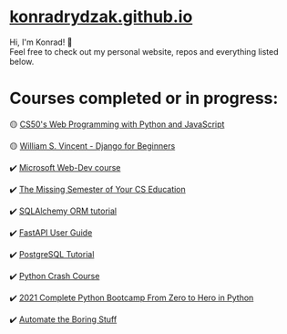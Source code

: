 # [konradrydzak.github.io](https://konradrydzak.github.io/)

Hi, I'm Konrad! 👋  
Feel free to check out my personal website, repos and everything listed below. 

# Courses completed or in progress:

️🟡️ [CS50's Web Programming with Python and JavaScript](https://pll.harvard.edu/course/cs50s-web-programming-python-and-javascript)

️🟡️ [William S. Vincent - Django for Beginners](https://djangoforbeginners.com/)

️✔️ [Microsoft Web-Dev course](https://github.com/microsoft/Web-Dev-For-Beginners)

✔️ [The Missing Semester of Your CS Education](https://missing.csail.mit.edu/)

✔️ [SQLAlchemy ORM tutorial](https://docs.sqlalchemy.org/en/14/orm/tutorial.html)

✔️ [FastAPI User Guide](https://fastapi.tiangolo.com/tutorial/)

✔️ [PostgreSQL Tutorial](https://www.postgresqltutorial.com/)

✔️ [Python Crash Course](https://nostarch.com/pythoncrashcourse2e)

✔️ [2021 Complete Python Bootcamp From Zero to Hero in Python](https://www.udemy.com/course/complete-python-bootcamp/)

✔️ [Automate the Boring Stuff](https://automatetheboringstuff.com/)

<!--✔️🟡-->
